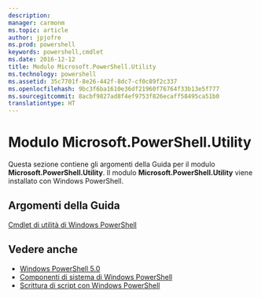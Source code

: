 ```yaml
---
description: 
manager: carmonm
ms.topic: article
author: jpjofre
ms.prod: powershell
keywords: powershell,cmdlet
ms.date: 2016-12-12
title: Modulo Microsoft.PowerShell.Utility
ms.technology: powershell
ms.assetid: 35c7701f-8e26-442f-8dc7-cf0c89f2c337
ms.openlocfilehash: 9bc3f6ba1610e36df21960f76764f33b13e5f777
ms.sourcegitcommit: 8acbf9827ad8f4ef9753f826ecaff58495ca51b0
translationtype: HT
---
```

# <a name="microsoftpowershellutility-module"></a>Modulo Microsoft.PowerShell.Utility
Questa sezione contiene gli argomenti della Guida per il modulo **Microsoft.PowerShell.Utility**. Il modulo **Microsoft.PowerShell.Utility** viene installato con Windows PowerShell.

## <a name="help-topics"></a>Argomenti della Guida
[Cmdlet di utilità di Windows PowerShell](http://go.microsoft.com/fwlink/?LinkID=245861)

## <a name="see-also"></a>Vedere anche
- [Windows PowerShell 5.0](Windows-PowerShell-5.0.md)
- [Componenti di sistema di Windows PowerShell](https://technet.microsoft.com/en-us/library/4b75f1e4-f327-48f3-92ab-bf5435094d41)
- [Scrittura di script con Windows PowerShell](../../getting-started/fundamental/Scripting-with-Windows-PowerShell.md)

